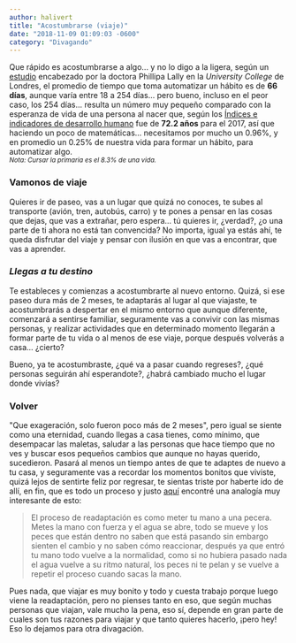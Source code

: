 ```yaml
---
author: halivert
title: "Acostumbrarse (viaje)"
date: "2018-11-09 01:09:03 -0600"
category: "Divagando"
---
```


Que rápido es acostumbrarse a algo... y no lo digo a la ligera, según un
[estudio][1] encabezado por la doctora Phillipa Lally en la _University College_
de Londres, el promedio de tiempo que toma automatizar un hábito es de **66
días**<!--Seguir leyendo-->, aunque varía entre 18 a 254 días... pero bueno,
incluso en el peor caso, los 254 días... resulta un número muy pequeño comparado
con la esperanza de vida de una persona al nacer que, según los [Índices e
indicadores de desarrollo humano][2] fue de **72.2 años** para el 2017, así que
haciendo un poco de matemáticas... necesitamos por mucho un 0.96%, y en promedio
un 0.25% de nuestra vida para formar un hábito, para automatizar algo.
<br>
<small><i>Nota: Cursar la primaria es el 8.3% de una vida.</i></small>

### Vamonos de viaje

Quieres ir de paseo, vas a un lugar que quizá no conoces, te subes al transporte
(avión, tren, autobús, carro) y te pones a pensar en las cosas que dejas, que
vas a extrañar, pero espera... tú quieres ir, ¿verdad?, ¿o una parte de ti ahora
no está tan convencida? No importa, igual ya estás ahí, te queda disfrutar del
viaje y pensar con ilusión en que vas a encontrar, que vas a aprender.

### _Llegas a tu destino_

Te estableces y comienzas a acostumbrarte al nuevo entorno. Quizá, si ese paseo
dura más de 2 meses, te adaptarás al lugar al que viajaste, te acostumbrarás a
despertar en el mismo entorno que aunque diferente, comenzará a sentirse
familiar, seguramente vas a convivir con las mismas personas, y realizar
actividades que en determinado momento llegarán a formar parte de tu vida o al
menos de ese viaje, porque después volverás a casa... ¿cierto?

Bueno, ya te acostumbraste, ¿qué va a pasar cuando regreses?, ¿qué personas
seguirán ahí esperandote?, ¿habrá cambiado mucho el lugar donde vivías?

### **Volver**

"Que exageración, solo fueron poco más de 2 meses", pero igual se siente como
una eternidad, cuando llegas a casa tienes, como mínimo, que desempacar las
maletas, saludar a las personas que hace tiempo que no ves y buscar esos
pequeños cambios que aunque no hayas querido, sucedieron. Pasará al menos un
tiempo antes de que te adaptes de nuevo a tu casa, y seguramente vas a recordar
los momentos bonitos que viviste, quizá lejos de sentirte feliz por regresar, te
sientas triste por haberte ido de allí, en fin, que es todo un proceso y justo
[aquí][3] encontré una analogía muy
interesante de esto:

> El proceso de readaptación es como meter tu mano a una pecera. Metes la mano
> con fuerza y el agua se abre, todo se mueve y los peces que están dentro no
> saben que está pasando sin embargo sienten el cambio y no saben cómo
> reaccionar, después ya que entró tu mano todo vuelve a la normalidad, como si
> no hubiera pasado nada el agua vuelve a su ritmo natural, los peces ni te
> pelan y se vuelve a repetir el proceso cuando sacas la mano.

Pues nada, que viajar es muy bonito y todo y cuesta trabajo porque luego viene
la readaptación, pero no pienses tanto en eso, que según muchas personas que
viajan, vale mucho la pena, eso sí, depende en gran parte de cuales son tus
razones para viajar y que tanto quieres hacerlo, ¡pero hey! Eso lo dejamos para
otra divagación.

[1]: https://onlinelibrary.wiley.com/doi/abs/10.1002/ejsp.674
[2]: http://hdr.undp.org/sites/default/files/2018_human_development_statistical_update.pdf
[3]: http://tarantino.mx/musica-cachonda/
